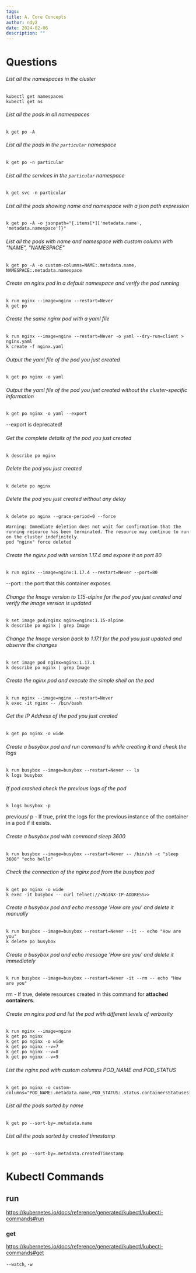 ```yaml
---
tags: 
title: A. Core Concepts
author: ndy2
date: 2024-02-06
description: ""
---
```


# Questions  

###### List all the namespaces in the cluster

```
kubectl get namespaces
kubectl get ns
```





###### List all the pods in all namespaces

```
k get po -A
```

###### List all the pods in the `particular` namespace

```
k get po -n particular
```



###### List all the services in the `particular` namespace

```
k get svc -n particular
```

###### List all the pods showing name and namespace with a json path expression

```
k get po -A -o jsonpath="{.items[*]['metadata.name', 'metadata.namespace']}"
```

###### List all the pods with name and namespace with custom column with "NAME", "NAMESPACE"

```
k get po -A -o custom-columns=NAME:.metadata.name, NAMESPACE:.metadata.namespace
```

###### Create an nginx pod in a default namespace and verify the pod running

```
k run nginx --image=nginx --restart=Never
k get po
```
###### Create the same nginx pod with a yaml file

```
k run nginx --image=nginx --restart=Never -o yaml --dry-run=client > nginx.yaml
k create -f nginx.yaml
```

###### Output the yaml file of the pod you just created

```
k get po nginx -o yaml
```

###### Output the yaml file of the pod you just created without the cluster-specific information

```
k get po nginx -o yaml --export
```

--export is deprecated!

###### Get the complete details of the pod you just created

```
k describe po nginx
```

###### Delete the pod you just created

```
k delete po nginx
```

###### Delete the pod you just created without any delay

```
k delete po nginx --grace-period=0 --force
```

```
Warning: Immediate deletion does not wait for confirmation that the running resource has been terminated. The resource may continue to run on the cluster indefinitely.
pod "nginx" force deleted
```

###### Create the nginx pod with version 1.17.4 and expose it on port 80

```
k run nginx --image=nginx:1.17.4 --restart=Never --port=80
```

--port : the port that this container exposes

###### Change the Image version to 1.15-alpine for the pod you just created and verify the image version is updated

```
k set image pod/nginx nginx=nginx:1.15-alpine
k describe po nginx | grep Image
```

###### Change the Image version back to 1.17.1 for the pod you just updated and observe the changes

```
k set image pod nginx=nginx:1.17.1
k describe po nginx | grep Image
```

###### Create the nginx pod and execute the simple shell on the pod

```
k run nginx --image=nginx --restart=Never
k exec -it nginx -- /bin/bash
```

###### Get the IP Address of the pod you just created

```
k get po nginx -o wide
```

###### Create a busybox pod and run command ls while creating it and check the logs

```
k run busybox --image=busybox --restart=Never -- ls
k logs busybox
```



###### If pod crashed check the previous logs of the pod

```
k logs busybox -p
```

previous/ p - If true, print the logs for the previous instance of the container in a pod if it exists.

###### Create a busybox pod with command sleep 3600

```
k run busybox --image=busybox --restart=Never -- /bin/sh -c "sleep 3600" "echo hello"
```

###### Check the connection of the nginx pod from the busybox pod

```
k get po nginx -o wide
k exec -it busybox -- curl telnet://<NGINX-IP-ADDRESS>>
```
###### Create a busybox pod and echo message 'How are you' and delete it manually

```
k run busybox --image=busybox --restart=Never --it -- echo "How are you"
k delete po busybox
```

###### Create a busybox pod and echo message 'How are you' and delete it immediately

```
k run busybox --image=busybox --restart=Never -it --rm -- echo "How are you"
```

rm - If true, delete resources created in this command for **attached containers**.

###### Create an nginx pod and list the pod with different levels of verbosity

```
k run nginx --image=nginx
k get po nginx
k get po nginx -o wide
k get po nginx --v=7
k get po nginx --v=8
k get po nginx --v=9
```

###### List the nginx pod with custom columns POD_NAME and POD_STATUS

```
k get po nginx -o custom-columns="POD_NAME:.metadata.name,POD_STATUS:.status.containersStatuses[].state"
```

###### List all the pods sorted by name

```
k get po --sort-by=.metadata.name
```

###### List all the pods sorted by created timestamp

```
k get po --sort-by=.metadata.createdTimestamp
```

# Kubectl Commands

## run

https://kubernetes.io/docs/reference/generated/kubectl/kubectl-commands#run

### get

https://kubernetes.io/docs/reference/generated/kubectl/kubectl-commands#get

`--watch`, `-w`